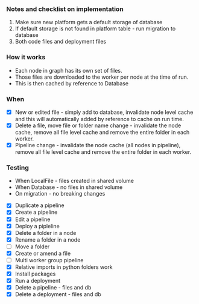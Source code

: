 ### Notes and checklist on implementation

1. Make sure new platform gets a default storage of database
2. If default storage is not found in platform table - run migration to database
3. Both code files and deployment files

### How it works

* Each node in graph has its own set of files. 
* Those files are downloaded to the worker per node at the time of run. 
* This is then cached by reference to Database

### When
- [x] New or edited file - simply add to database, invalidate node level cache and this will automatically added by reference to cache on run time.
- [x] Delete a file, move file or folder name change - invalidate the node cache, remove all file level cache and remove the entire folder in each worker.
- [x] Pipeline change - invalidate the node cache (all nodes in pipeline), remove all file level cache and remove the entire folder in each worker.

### Testing
* When LocalFile - files created in shared volume
* When Database - no files in shared volume
* On migration - no breaking changes
- [x] Duplicate a pipeline
- [x] Create a pipeline
- [x] Edit a pipeline
- [x] Deploy a pipleline
- [x] Delete a folder in a node
- [x] Rename a folder in a node
- [ ] Move a folder
- [x] Create or amend a file
- [ ] Multi worker group pipeline
- [x] Relative imports in python folders work
- [x] Install packages
- [x] Run a deployment
- [x] Delete a pipeline - files and db
- [x] Delete a deployment - files and db